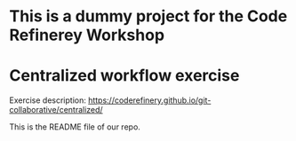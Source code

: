 # This is a dummy project for the Code Refinerey Workshop


# Centralized workflow exercise

Exercise description: https://coderefinery.github.io/git-collaborative/centralized/

This is the README file of our repo.
